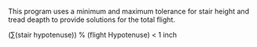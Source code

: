 This program uses a minimum and maximum tolerance for stair height and tread deapth to provide solutions for the total flight.

(∑(stair hypotenuse)) % (flight Hypotenuse) < 1 inch
